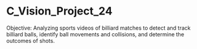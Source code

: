 # C_Vision_Project_24
Objective: Analyzing sports videos of billiard matches to detect and track billiard balls, identify ball movements and collisions, and determine the outcomes of shots.
